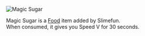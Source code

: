 ![Magic Sugar](https://raw.githubusercontent.com/TheBusyBiscuit/Slimefun4-Wiki/master/images/item-magic-sugar.png)

Magic Sugar is a [Food](https://github.com/TheBusyBiscuit/Slimefun4/wiki/Food) item added by Slimefun.<br>
When consumed, it gives you Speed V for 30 seconds.
